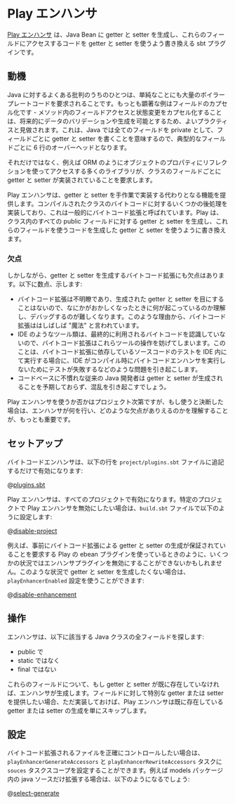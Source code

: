 <!--
# Play enhancer
-->
# Play エンハンサ

<!--
The [Play enhancer](https://github.com/playframework/play-enhancer) is an sbt plugin that generates getters and setters for Java beans, and rewrites the code that accesses those fields to use the getters and setters.
-->
[Play エンハンサ](https://github.com/playframework/play-enhancer) は、Java Bean に getter と setter を生成し、これらのフィールドにアクセスするコードを getter と setter を使うよう書き換える sbt プラグインです。

<!--
## Motivation
-->
## 動機

<!--
One common criticism of Java is that simple things require a lot of boilerplate code.  One of the biggest examples of this is encapsulating fields - it is considered good practice to encapsulate the access and mutation of fields in methods, as this allows future changes such as validation and generation of the data. In Java, this means making all your fields private, and then writing getters and setters for each field, a typical overhead of 6 lines of code per field.
-->
Java に対するよくある批判のうちのひとつは、単純なことにも大量のボイラープレートコードを要求されることです。もっとも顕著な例はフィールドのカプセル化です - メソッド内のフィールドアクセスと状態変更をカプセル化することは、将来的にデータのバリデーションや生成を可能とするため、よいプラクティスと見做されます。これは、Java では全てのフィールドを private として、フィールドごとに getter と setter を書くことを意味するので、典型的なフィールドごとに 6 行のオーバーヘッドとなります。

<!--
Furthermore, many libraries, particularly libraries that use reflection to access properties of objects such as ORMs, require classes to be implemented in this way, with getters and setters for each field.
-->
それだけではなく、例えば ORM のようにオブジェクトのプロパティにリフレクションを使ってアクセスする多くのライブラリが、クラスのフィールドごとに getter と setter が実装されていることを要求します。

<!--
The Play enhancer provides a convenient alternative to manually implementing getters and setters. It implements some post processing on the compiled byte code for your classes, this is commonly referred to as byte code enhancement. For every public field in your classes, Play will automatically generate a getter and setter, and then will rewrite the code that uses these fields to use the getters and setters instead.
-->
Play エンハンサは、getter と setter を手作業で実装する代わりとなる機能を提供します。コンパイルされたクラスのバイトコードに対するいくつかの後処理を実装しており、これは一般的にバイトコード拡張と呼ばれています。Play は、クラス内のすべての public フィールドに対する getter と setter を生成し、これらのフィールドを使うコードを生成した getter と setter を使うように書き換えます。

<!--
### Drawbacks
-->
### 欠点

<!--
Using byte code enhancement to generating getters and setters is not without its drawbacks however.  Here are a few:
-->
しかしながら、getter と setter を生成するバイトコード拡張にも欠点はあります。以下に数点、示します:

<!--
* Byte code enhancement is opaque, you can't see the getters and setters that are generated, so when things go wrong, it can be hard to debug and understand what is happening. Byte code enhancement is ofter described as being "magic" for this reason.
* Byte code enhancement can interfere with the operation of some tooling, such as IDEs, as they will be unaware of the eventual byte code that gets used. This can cause problems such as tests failing when run in an IDE because they depend on byte code enhancement, but the IDE isn't running the byte code enhancer when it compiles your source files.
* Existing Java developers that are new to your codebase will not expect getters and setters to be generated, this can cause confusion.
-->
* バイトコード拡張は不明瞭であり、生成された getter と setter を目にすることはないので、なにかがおかしくなったときに何が起こっているのか理解し、デバッグするのが難しくなります。このような理由から、バイトコード拡張ははしばしば "魔法" と言われています。
* IDE のようなツール類は、最終的に利用されるバイトコードを認識していないので、バイトコード拡張はこれらツールの操作を妨げてしまいます。このことは、バイトコード拡張に依存しているソースコードのテストを IDE 内にて実行する場合に、IDE がコンパイル時にバイトコードエンハンサを実行しないためにテストが失敗するなどのような問題を引き起こします。
* コードベースに不慣れな従来の Java 開発者は getter と setter が生成されることを予期しておらず、混乱を引き起こすでしょう。

<!--
Whether you use the Play enhancer or not in your projects is up to you, if you do decide to use it the most important thing is that you understand what the enhancer does, and what the drawbacks may be.
-->
Play エンハンサを使うか否かはプロジェクト次第ですが、もし使うと決断した場合は、エンハンサが何を行い、どのような欠点がありえるのかを理解することが、もっとも重要です。

<!--
## Setting up
-->
## セットアップ

<!--
To enable the byte code enhancer, simply add the following line to your `project/plugins.sbt` file:
-->
バイトコードエンハンサは、以下の行を `project/plugins.sbt` ファイルに追記するだけで有効になります:

@[plugins.sbt](code/enhancer.sbt)

<!--
The Play enhancer should be enabled for all your projects.  If you want to disable the Play enhancer for a particular project, you can do that like so in your `build.sbt` file:
-->
Play エンハンサは、すべてのプロジェクトで有効になります。特定のプロジェクトで Play エンハンサを無効にしたい場合は、`build.sbt` ファイルで以下のように設定します:

@[disable-project](code/enhancer.sbt)

<!--
In some situations, it may not be possible to disable the enhancer plugin, an example of this is using Play's ebean plugin, which requires the enhancer to ensure that getters and setters are generated before it does its byte code enhancement.  If you don't want to generate getters and setters in that case, you can use the `playEnhancerEnabled` setting:
-->
例えば、事前にバイトコード拡張による getter と setter の生成が保証されていることを要求する Play の ebean プラグインを使っているときのように、いくつかの状況ではエンハンサプラグインを無効にすることができないかもしれません。このような状況で getter と setter を生成したくない場合は、`playEnhancerEnabled` 設定を使うことができます:

@[disable-enhancement](code/enhancer.sbt)

<!--
## Operation
-->
## 操作

<!--
The enhancer looks for all fields on Java classes that:
-->
エンハンサは、以下に該当する Java クラスの全フィールドを探します:

<!--
* are public
* are non static
* are non final
-->
* public で
* static ではなく
* final ではない

<!--
For each of those fields, it will generate a getter and a setter if they don't already exist.  If you wish to provide a custom getter or setter for a field, this can be done by just writing it, the Play enhancer will simply skip the generation of the getter or setter if it already exists.
-->
これらのフィールドについて、もし getter と setter が既に存在していなければ、エンハンサが生成します。フィールドに対して特別な getter または setter を提供したい場合、ただ実装しておけば、Play エンハンサは既に存在している getter または setter の生成を単にスキップします。

<!--
## Configuration
-->
## 設定

<!--
If you want to control exactly which files get byte code enhanced, this can be done by configuring the `sources` task scoped to the `playEnhancerGenerateAccessors` and `playEnhancerRewriteAccessors` tasks.  For example, to only enhance the java sources in the models package, you might do this:
-->
バイトコード拡張されるファイルを正確にコントロールしたい場合は、`playEnhancerGenerateAccessors` と `playEnhancerRewriteAccessors` タスクに `souces` タスクスコープを設定することができます。例えば models パッケージ内の java ソースだけ拡張する場合は、以下のようになるでしょう:

@[select-generate](code/enhancer.sbt)
